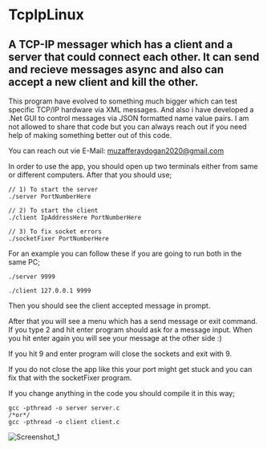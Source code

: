 # TcpIpLinux
## A TCP-IP messager which has a client and a server that could connect each other. It can send and recieve messages async and also can accept a new client and kill the other.

This program have evolved to something much bigger which can test specific TCP/IP hardware via XML messages. And also i have developed a .Net GUI to control messages via JSON formatted name value pairs. I am not allowed to share that code but you can always reach out if you need help of making something better out of this code.

You can reach out vie E-Mail: muzafferaydogan2020@gmail.com

In order to use the app, you should open up two terminals either from same or different computers. After that you should use;
```
// 1) To start the server
./server PortNumberHere

// 2) To start the client
./client IpAddressHere PortNumberHere

// 3) To fix socket errors
./socketFixer PortNumberHere
```

For an example you can follow these if you are going to run both in the same PC;
```
./server 9999

./client 127.0.0.1 9999
```
Then you should see the client accepted message in prompt.

After that you will see a menu which has a send message or exit command. If you type 2 and hit enter program should ask for a message input. 
When you hit enter again you will see your message at the other side :)

If you hit 9 and enter program will close the sockets and exit with 9.

If you do not close the app like this your port might get stuck and you can fix that with the socketFixer program.

If you change anything in the code you should compile it in this way;
```
gcc -pthread -o server server.c 
/*or*/
gcc -pthread -o client client.c
```
![Screenshot_1](https://user-images.githubusercontent.com/64156908/165906381-12800722-4064-4da6-a785-90f7abc5e4ce.jpg)


